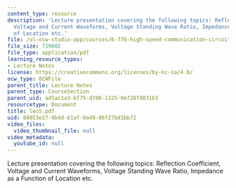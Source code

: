 ```yaml
---
content_type: resource
description: 'Lecture presentation covering the following topics: Reflection Coefficient,
  Voltage and Current Waveforms, Voltage Standing Wave Ratio, Impedance as a Function
  of Location etc.'
file: /ol-ocw-studio-app/courses/6-776-high-speed-communication-circuits-spring-2005/88053e279b4db1af9a4986f27bd1bb72_lec5.pdf
file_size: 719602
file_type: application/pdf
learning_resource_types:
- Lecture Notes
license: https://creativecommons.org/licenses/by-nc-sa/4.0/
ocw_type: OCWFile
parent_title: Lecture Notes
parent_type: CourseSection
parent_uid: ad5ac1a3-bf75-d708-1325-0e728f9831b3
resourcetype: Document
title: lec5.pdf
uid: 88053e27-9b4d-b1af-9a49-86f27bd1bb72
video_files:
  video_thumbnail_file: null
video_metadata:
  youtube_id: null
---
```

Lecture presentation covering the following topics: Reflection Coefficient, Voltage and Current Waveforms, Voltage Standing Wave Ratio, Impedance as a Function of Location etc.